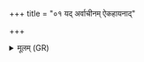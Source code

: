 +++
title = "०१ यद् अर्वाचीनम् ऐकहायनाद्"

+++
<details><summary>मूलम् (GR)</summary>

यद् अर्वाचीनम् ऐकहायनाद्  
अनृतं किं चोदिम ।  
आपो मा तस्माद् एनसो  
दुरितात् पान्तु विश्वतः ॥
</details>